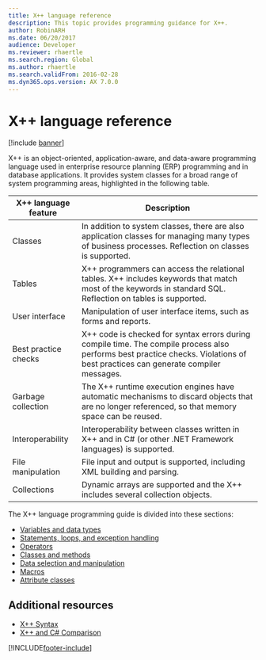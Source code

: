 ```yaml
---
title: X++ language reference
description: This topic provides programming guidance for X++.
author: RobinARH
ms.date: 06/20/2017
audience: Developer
ms.reviewer: rhaertle
ms.search.region: Global
ms.author: rhaertle
ms.search.validFrom: 2016-02-28
ms.dyn365.ops.version: AX 7.0.0
---
```


# X++ language reference

[!include [banner](../includes/banner.md)]

X++ is an object-oriented, application-aware, and data-aware programming language used in enterprise resource planning (ERP) programming and in database applications. It provides system classes for a broad range of system programming areas, highlighted in the following table.

| X++ language feature | Description |
|-----|-----|
| Classes              | In addition to system classes, there are also application classes for managing many types of business processes. Reflection on classes is supported. |
| Tables               | X++ programmers can access the relational tables. X++ includes keywords that match most of the keywords in standard SQL. Reflection on tables is supported. |
| User interface       | Manipulation of user interface items, such as forms and reports.|
| Best practice checks | X++ code is checked for syntax errors during compile time. The compile process also performs best practice checks. Violations of best practices can generate compiler messages.|
| Garbage collection   | The X++ runtime execution engines have automatic mechanisms to discard objects that are no longer referenced, so that memory space can be reused. |
| Interoperability     | Interoperability between classes written in X++ and in C\# (or other .NET Framework languages) is supported.                                      |
| File manipulation    | File input and output is supported, including XML building and parsing. |
| Collections          | Dynamic arrays are supported and the X++ includes several collection objects.|

The X++ language programming guide is divided into these sections: 

+ [Variables and data types](xpp-variables-data-types.md)
+ [Statements, loops, and exception handling](xpp-conditional.md)
+ [Operators](xpp-operators.md) 
+ [Classes and methods](xpp-classes-methods.md) 
+ [Data selection and manipulation](xpp-data/xpp-data-home-page.md)
+ [Macros](xpp-macros.md) 
+ [Attribute classes](xpp-attribute-classes.md) 

## Additional resources
+ [X++ Syntax](xpp-syntax.md)
+ [X++ and C# Comparison](xpp-cs-comparison.md)




[!INCLUDE[footer-include](../../../includes/footer-banner.md)]